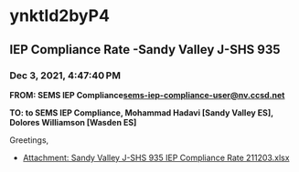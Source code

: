 # ynktld2byP4
## IEP Compliance Rate -Sandy Valley J-SHS 935
### Dec 3, 2021, 4:47:40 PM
**FROM: SEMS IEP Compliance<sems-iep-compliance-user@nv.ccsd.net>**

**TO: to SEMS IEP Compliance, Mohammad Hadavi [Sandy Valley ES], Dolores Williamson [Wasden ES]**


Greetings,  





* [Attachment: Sandy Valley J-SHS 935 IEP Compliance Rate 211203.xlsx](ynktld2byP4-attachment-1.xlsx)
